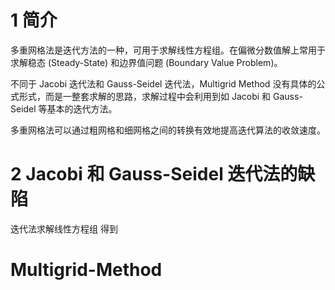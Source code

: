 # 1 简介

多重网格法是迭代方法的一种，可用于求解线性方程组。在偏微分数值解上常用于求解稳态 (Steady-State) 和边界值问题 (Boundary Value Problem)。

不同于 Jacobi 迭代法和 Gauss-Seidel 迭代法，Multigrid Method 没有具体的公式形式，而是一整套求解的思路，求解过程中会利用到如 Jacobi 和 Gauss-Seidel 等基本的迭代方法。

多重网格法可以通过粗网格和细网格之间的转换有效地提高迭代算法的收敛速度。

# 2 Jacobi 和 Gauss-Seidel 迭代法的缺陷
迭代法求解线性方程组  得到 
# Multigrid-Method
